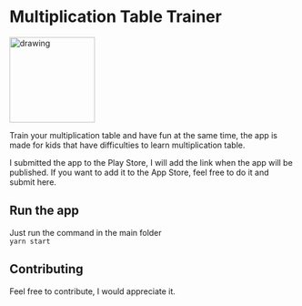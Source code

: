 # Multiplication Table Trainer

<img src="https://raw.githubusercontent.com/allEyezOnCode/multiplication-table-trainer/master/assets/Screenshot_20200901_160138_host.exp.exponent.jpg" alt="drawing" width="150"/>


Train your multiplication table and have fun at the same time, the app is made for kids that have difficulties to learn multiplication table.

I submitted the app to the Play Store, I will add the link when the app will be published. If you want to add it to the App Store, feel free to do it and submit here.

## Run the app
Just run the command in the main folder \
`yarn start`

## Contributing

Feel free to contribute, I would appreciate it.
